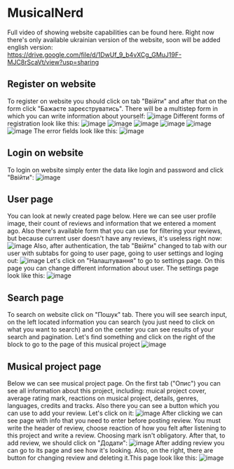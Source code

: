 # MusicalNerd
Full video of showing website capabilities can be found here. Right now there's only available ukrainian version of the website, soon will be added english version:
https://drive.google.com/file/d/1DwUf_9_b4vXCg_GMuJ19F-MJC8rScaVt/view?usp=sharing
## Register on website
To register on website you should click on tab "Ввійти" and after that on the form click "Бажаєте зареєструватись". There will be a multistep form in which you can
write information about yourself:
![image](https://user-images.githubusercontent.com/70975219/198377489-fb3a7ae4-103e-4e33-95f2-ad152f740764.png)
Different forms of registration look like this:
![image](https://user-images.githubusercontent.com/70975219/198377792-071ab31f-a072-4309-8701-d3770bf25b31.png)
![image](https://user-images.githubusercontent.com/70975219/198378084-f260d5bf-3648-4fa5-bf93-7cc502795265.png)
![image](https://user-images.githubusercontent.com/70975219/198378135-6ead4bb0-c7c9-4515-82c3-4cdb8fc81c77.png)
![image](https://user-images.githubusercontent.com/70975219/198378190-38968e21-e8dd-46f9-ae6c-4f0048df8f67.png)
![image](https://user-images.githubusercontent.com/70975219/198378237-b66483f4-72e4-414c-9dd2-d1e69b13de9d.png)
![image](https://user-images.githubusercontent.com/70975219/198378320-91f69171-94ef-4f81-96af-48d5825a060a.png)
The error fields look like this:
![image](https://user-images.githubusercontent.com/70975219/198378453-6cb36f6e-7a23-4ba9-a520-a09878d08116.png)
## Login on website
To login on website simply enter the data like login and password and click "Ввійти":
![image](https://user-images.githubusercontent.com/70975219/198379157-3348d4b9-af1c-4235-b186-dac9d741d222.png)
## User page
You can look at newly created page below. Here we can see user profile image, their count of reviews and information that we entered a moment ago. Also there's available form that you can use for filtering your reviews, but because current user doesn't have any reviews, it's useless right now:
![image](https://user-images.githubusercontent.com/70975219/198379359-11f990ef-2dd1-490e-ab81-a30d14d27e04.png)
Also, after authentication, the tab "Ввійти" changed to tab with our user with subtabs for going to user page, going to user settings and loging out:
![image](https://user-images.githubusercontent.com/70975219/198380424-3ff79812-b383-4f05-a64d-f776c69050d6.png)
Let's click on "Налаштування" to go to settings page. On this page you can change different information about user. The settings page look like this:
![image](https://user-images.githubusercontent.com/70975219/198382690-7ab37f39-906c-4782-937a-d9ba5c40da61.png)
## Search page
To search on website click on "Пошук" tab. There you will see search input, on the left located information you can search (you just need to click on what you want to search) and on the center you can see results of your search and pagination. Let's find something and click on the right of the block to go to the page of this musical project
![image](https://user-images.githubusercontent.com/70975219/198382978-87fe89dd-7d31-4061-b4a9-35d36aa51f05.png)
## Musical project page
Below we can see musical project page. On the first tab ("Опис") you can see all information about this project, including: muical project cover, average rating mark, reactions on musical project, details, genres, languages, credits and tracks. Also there you can see a button which you can use to add your review. Let's click on it:
![image](https://user-images.githubusercontent.com/70975219/198384489-9093da44-c0c9-402c-920e-7ab6474a0f40.png)
After clicking we can see page with info that you need to enter before posting review. You must write the header of review, choose reaction of how you felt after listening to this project and write a review. Choosing mark isn't obligatory. After that, to add review, we should click on "Додати":
![image](https://user-images.githubusercontent.com/70975219/198385725-cacbed5a-ce0c-481e-a843-91a4986a00f8.png)
After adding review you can go to its page and see how it's looking. Also, on the right, there are button for changing review and deleting it.This page look like this:
![image](https://user-images.githubusercontent.com/70975219/198387249-374877b6-43f7-487b-ad54-9b9dbfa5ed69.png)
